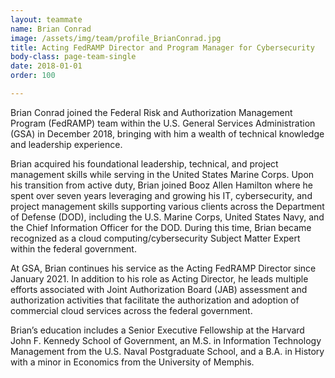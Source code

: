 ```yaml
---
layout: teammate
name: Brian Conrad
image: /assets/img/team/profile_BrianConrad.jpg
title: Acting FedRAMP Director and Program Manager for Cybersecurity
body-class: page-team-single
date: 2018-01-01
order: 100

---
```

Brian Conrad joined the Federal Risk and Authorization Management Program (FedRAMP) team within the U.S. General Services Administration (GSA) in December 2018, bringing with him a wealth of technical knowledge and leadership experience. 

Brian acquired his foundational leadership, technical, and project management skills while serving in the United States Marine Corps. Upon his transition from active duty, Brian joined Booz Allen Hamilton where he spent over seven years leveraging and growing his IT, cybersecurity, and project management skills supporting various clients across the Department of Defense (DOD), including the U.S. Marine Corps, United States Navy, and the Chief Information Officer for the DOD. During this time, Brian became recognized as a cloud computing/cybersecurity Subject Matter Expert within the federal government.

At GSA, Brian continues his service as the Acting FedRAMP Director since January 2021. In addition to his role as Acting Director, he leads multiple efforts associated with Joint Authorization Board (JAB) assessment and authorization activities that facilitate the authorization and adoption of commercial cloud services across the federal government. 

Brian’s education includes a Senior Executive Fellowship at the Harvard John F. Kennedy School of Government, an M.S. in Information Technology Management from the U.S. Naval Postgraduate School, and a B.A. in History with a minor in Economics from the University of Memphis.
